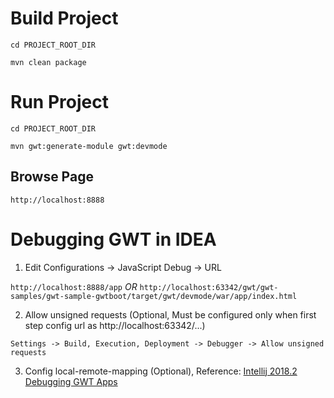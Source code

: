# Build Project

`cd PROJECT_ROOT_DIR`

`mvn clean package`

# Run Project

`cd PROJECT_ROOT_DIR`

`mvn gwt:generate-module gwt:devmode`

## Browse Page

`http://localhost:8888`

# Debugging GWT in IDEA

1. Edit Configurations -> JavaScript Debug -> URL

`http://localhost:8888/app` *OR* `http://localhost:63342/gwt/gwt-samples/gwt-sample-gwtboot/target/gwt/devmode/war/app/index.html`

2. Allow unsigned requests (Optional, Must be configured only when first step config url as http://<span></span>localhost:63342/...)

`Settings -> Build, Execution, Deployment -> Debugger -> Allow unsigned requests`

3. Config local-remote-mapping (Optional),
   Reference: [Intellij 2018.2 Debugging GWT Apps](https://github.com/GwtMaterialDesign/gwt-material/wiki/Intelij-2018.2-Debugging-GWT-Apps)
